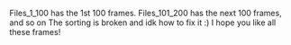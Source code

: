 Files_1_100 has the 1st 100 frames.
Files_101_200 has the next 100 frames, and so on
The sorting is broken and idk how to fix it :)
I hope you like all these frames!